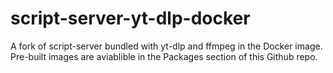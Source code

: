 # script-server-yt-dlp-docker
A fork of script-server bundled with yt-dlp and ffmpeg in the Docker image. Pre-built images are aviablible in the Packages section of this Github repo.
